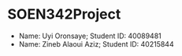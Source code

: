 # SOEN342Project
- Name: Uyi Oronsaye; Student ID: 40089481
- Name: Zineb Alaoui Aziz; Student ID: 40215844
